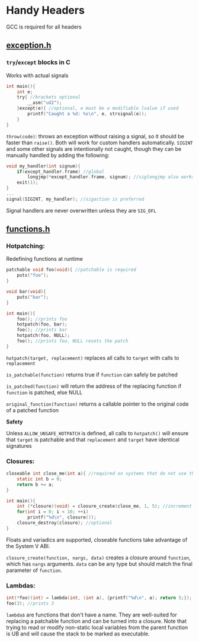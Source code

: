 # Handy Headers
GCC is required for all headers
## [exception.h](https://github.com/m1lkweed/handy-headers/blob/main/exception.h)
### `try`/`except` blocks in C
Works with actual signals
```c
int main(){
	int e;
	try{ //brackets optional
		__asm("ud2");
	}except(e){ //optional, e must be a modifiable lvalue if used
		printf("Caught a %d: %s\n", e, strsignal(e));
	}
}
```
`throw(code)`: throws an exception without raising a signal, so it should be faster than `raise()`. Both will work for custom handlers automatically. `SIGINT` and some other signals are intentionally not caught, though they can be manually handled by adding the following:
```c
void my_handler(int signum){
	if(except_handler.frame) //global
		longjmp(*except_handler.frame, signum); //siglongjmp also works
	exit(1);
}
...
signal(SIGINT, my_handler); //sigaction is preferred
```
Signal handlers are never overwritten unless they are `SIG_DFL`
## [functions.h](https://github.com/m1lkweed/handy-headers/blob/main/functions.h)
### Hotpatching:
Redefining functions at runtime
```c
patchable void foo(void){ //patchable is required
	puts("foo");
}

void bar(void){
	puts("bar");
}

int main(){
	foo(); //prints foo
	hotpatch(foo, bar);
	foo(); //prints bar
	hotpatch(foo, NULL);
	foo(); //prints foo, NULL resets the patch
}
```
`hotpatch(target, replacement)` replaces all calls to `target` with calls to `replacement`

`is_patchable(function)` returns true if `function` can safely be patched

`is_patched(function)` will return the address of the replacing function if `function` is patched, else NULL

`original_function(function)` returns a callable pointer to the original code of a patched function

**Safety**

Unless `ALLOW_UNSAFE_HOTPATCH` is defined, all calls to `hotpatch()` will ensure that `target` is patchable and that `replacement` and `target` have identical signatures

### Closures:
```c
closeable int close_me(int a){ //required on systems that do not use the SYSV ABI by default
	static int b = 0;
	return b += a;
}

int main(){
	int (*closure)(void) = closure_create(close_me, 1, 5); //increment by 5 each call
	for(int i = 0; i < 10; ++i)
		printf("%d\n", closure());
	closure_destroy(closure); //optional
}
```
Floats and variadics are supported, closeable functions take advantage of the System V ABI.

`closure_create(function, nargs, data)` creates a closure around `function`, which has `nargs` arguments. `data` can be any type but should match the final parameter of `function`.
### Lambdas:
```c
int(*foo)(int) = lambda(int, (int a), {printf("%d\n", a); return 5;});
foo(3); //prints 3
```
`lambda`s are functions that don't have a name. They are well-suited for replacing a patchable function and can be turned into a closure. Note that trying to read or modify non-static local variables from the parent function is UB and will cause the stack to be marked as executable.
